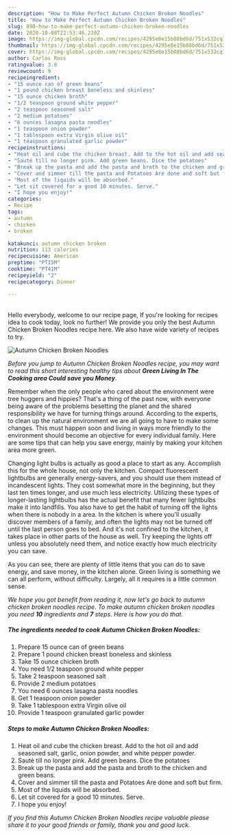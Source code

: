 ```yaml
---
description: "How to Make Perfect Autumn Chicken Broken Noodles"
title: "How to Make Perfect Autumn Chicken Broken Noodles"
slug: 890-how-to-make-perfect-autumn-chicken-broken-noodles
date: 2020-10-08T22:53:46.210Z
image: https://img-global.cpcdn.com/recipes/4295e8e15b08bd6d/751x532cq70/autumn-chicken-broken-noodles-recipe-main-photo.jpg
thumbnail: https://img-global.cpcdn.com/recipes/4295e8e15b08bd6d/751x532cq70/autumn-chicken-broken-noodles-recipe-main-photo.jpg
cover: https://img-global.cpcdn.com/recipes/4295e8e15b08bd6d/751x532cq70/autumn-chicken-broken-noodles-recipe-main-photo.jpg
author: Carlos Ross
ratingvalue: 3.8
reviewcount: 9
recipeingredient:
- "15 ounce can of green beans"
- "1 pound chicken breast boneless and skinless"
- "15 ounce chicken broth"
- "1/2 teaspoon ground white pepper"
- "2 teaspoon seasoned salt"
- "2 medium potatoes"
- "6 ounces lasagna pasta noodles"
- "1 teaspoon onion powder"
- "1 tablespoon extra Virgin olive oil"
- "1 teaspoon granulated garlic powder"
recipeinstructions:
- "Heat oil and cube the chicken breast. Add to the hot oil and add seasoned salt, garlic, onion powder, and white pepper powder."
- "Sauté till no longer pink. Add green beans. Dice the potatoes"
- "Break up the pasta and add the pasta and broth to the chicken and green beans."
- "Cover and simmer till the pasta and Potatoes Are done and soft but firm."
- "Most of the liquids will be absorbed."
- "Let sit covered for a good 10 minutes. Serve."
- "I hope you enjoy!"
categories:
- Recipe
tags:
- autumn
- chicken
- broken

katakunci: autumn chicken broken 
nutrition: 113 calories
recipecuisine: American
preptime: "PT15M"
cooktime: "PT41M"
recipeyield: "2"
recipecategory: Dinner

---
```

<br>
Hello everybody, welcome to our recipe page, If you're looking for recipes idea to cook today, look no further! We provide you only the best Autumn Chicken Broken Noodles recipe here. We also have wide variety of recipes to try.
<br>


![Autumn Chicken Broken Noodles](https://img-global.cpcdn.com/recipes/4295e8e15b08bd6d/751x532cq70/autumn-chicken-broken-noodles-recipe-main-photo.jpg)

<i>Before you jump to Autumn Chicken Broken Noodles recipe, you may want to read this short interesting healthy tips about 
<strong>Green Living In The Cooking area Could save you Money</strong>.</i>
</br>

Remember when the only people who cared about the environment were tree huggers and hippies? That's a thing of the past now, with everyone being aware of the problems besetting the planet and the shared responsibility we have for turning things around. According to the experts, to clean up the natural environment we are all going to have to make some changes. This must happen soon and living in ways more friendly to the environment should become an objective for every individual family. Here are some tips that can help you save energy, mainly by making your kitchen area more green.

Changing light bulbs is actually as good a place to start as any. Accomplish this for the whole house, not only the kitchen. Compact fluorescent lightbulbs are generally energy-savers, and you should use them instead of incandescent lights. They cost somewhat more in the beginning, but they last ten times longer, and use much less electricity. Utilizing these types of longer-lasting lightbulbs has the actual benefit that many fewer lightbulbs make it into landfills. You also have to get the habit of turning off the lights when there is nobody in a area. In the kitchen is where you'll usually discover members of a family, and often the lights may not be turned off until the last person goes to bed. And it's not confined to the kitchen, it takes place in other parts of the house as well. Try keeping the lights off unless you absolutely need them, and notice exactly how much electricity you can save.

As you can see, there are plenty of little items that you can do to save energy, and save money, in the kitchen alone. Green living is something we can all perform, without difficulty. Largely, all it requires is a little common sense.


<i>We hope you got benefit from reading it, now let's go back to autumn chicken broken noodles recipe. To make autumn chicken broken noodles you need <strong>10</strong> ingredients and <strong>7</strong> steps. Here is how you do that.
</i>

##### The ingredients needed to cook Autumn Chicken Broken Noodles:

1. Prepare 15 ounce can of green beans
1. Prepare 1 pound chicken breast boneless and skinless
1. Take 15 ounce chicken broth
1. You need 1/2 teaspoon ground white pepper
1. Take 2 teaspoon seasoned salt
1. Provide 2 medium potatoes
1. You need 6 ounces lasagna pasta noodles
1. Get 1 teaspoon onion powder
1. Take 1 tablespoon extra Virgin olive oil
1. Provide 1 teaspoon granulated garlic powder


##### Steps to make Autumn Chicken Broken Noodles:

1. Heat oil and cube the chicken breast. Add to the hot oil and add seasoned salt, garlic, onion powder, and white pepper powder.
1. Sauté till no longer pink. Add green beans. Dice the potatoes
1. Break up the pasta and add the pasta and broth to the chicken and green beans.
1. Cover and simmer till the pasta and Potatoes Are done and soft but firm.
1. Most of the liquids will be absorbed.
1. Let sit covered for a good 10 minutes. Serve.
1. I hope you enjoy!


<i>If you find this Autumn Chicken Broken Noodles recipe valuable please share it to your good friends or family, thank you and good luck.</i>
